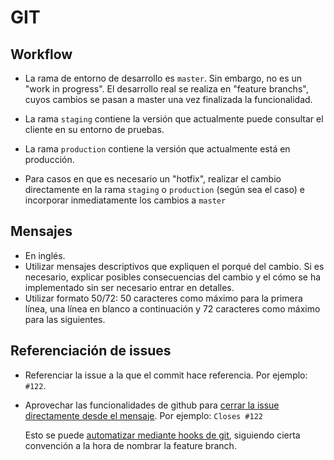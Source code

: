 # GIT

## Workflow

* La rama de entorno de desarrollo es `master`. Sin embargo, no es un "work in progress". El desarrollo real se realiza en "feature branchs", cuyos cambios se pasan a master una vez finalizada la funcionalidad.

* La rama `staging` contiene la versión que actualmente puede consultar el cliente en su entorno de pruebas.

* La rama `production` contiene la versión que actualmente está en producción.

* Para casos en que es necesario un "hotfix", realizar el cambio directamente en la rama `staging` o `production` (según sea el caso) e incorporar inmediatamente los cambios a `master`

## Mensajes

* En inglés.
* Utilizar mensajes descriptivos que expliquen el porqué del cambio. Si es necesario, explicar posibles consecuencias del cambio y el cómo se ha implementado sin ser necesario entrar en detalles.
* Utilizar formato 50/72: 50 caracteres como máximo para la primera línea, una línea en blanco a continuación y 72 caracteres como máximo para las siguientes.

## Referenciación de issues

* Referenciar la issue a la que el commit hace referencia. Por ejemplo: `#122`.
* Aprovechar las funcionalidades de github para [cerrar la issue directamente desde el mensaje](https://help.github.com/articles/closing-issues-via-commit-messages/). Por ejemplo: `Closes #122`
  
  Esto se puede [automatizar mediante hooks de git](http://waiting-for-dev.github.io/blog/2014/07/19/append-issue-number-to-commit-message-automatically-with-git-hooks/), siguiendo cierta convención a la hora de nombrar la feature branch.
